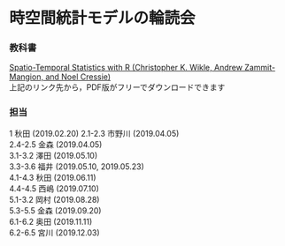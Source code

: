 # 時空間統計モデルの輪読会
### 教科書
[Spatio-Temporal Statistics with R (Christopher K. Wikle, Andrew Zammit-Mangion, and Noel Cressie)](https://spacetimewithr.org)  
上記のリンク先から，PDF版がフリーでダウンロードできます

### 担当
1 秋田 (2019.02.20)
2.1-2.3 市野川 (2019.04.05)  
2.4-2.5 金森 (2019.04.05)  
3.1-3.2 澤田 (2019.05.10)  
3.3-3.6 福井 (2019.05.10, 2019.05.23)  
4.1-4.3 秋田 (2019.06.11)  
4.4-4.5 西嶋 (2019.07.10)  
5.1-3.2 岡村 (2019.08.28)  
5.3-5.5 金森 (2019.09.20)  
6.1-6.2 奥田 (2019.11.11)  
6.2-6.5 宮川 (2019.12.03)  
